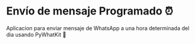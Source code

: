 <h1>Envío de mensaje Programado ⏰ </h1>
<p>Aplicacion para enviar mensaje de WhatsApp a una hora determinada del dia usando PyWhatKit 🧰</p>
